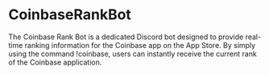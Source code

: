 # CoinbaseRankBot
The Coinbase Rank Bot is a dedicated Discord bot designed to provide real-time ranking information for the Coinbase app on the App Store. By simply using the command !coinbase, users can instantly receive the current rank of the Coinbase application.
